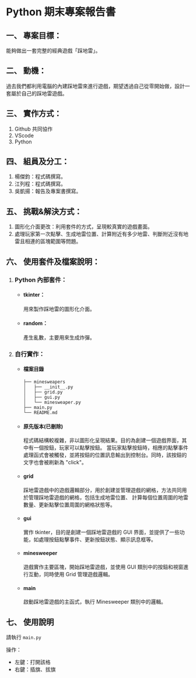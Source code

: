 # Python 期末專案報告書

## 一、 專案目標：
能夠做出一套完整的經典遊戲「踩地雷」。

## 二、 動機：
過去我們都利用電腦的內建踩地雷來進行遊戲，期望透過自己從零開始做，設計一套屬於自己的踩地雷遊戲。

## 三、 實作方式：
1. Github 共同協作
2. VScode 
3. Python 

## 四、 組員及分工： 
1. 楊傑鈞：程式碼撰寫。 
2. 江列程：程式碼撰寫。 
3. 吳凱揚：報告及專案書撰寫。

## 五、 挑戰&解決方式： 
1. 圖形化介面更改：利用套件的方式，呈現較真實的遊戲畫面。 
2. 處理玩家第一次點擊、生成地雷位置、計算附近有多少地雷、判斷附近沒有地雷且相連的區塊範圍等問題。

## 六、 使用套件及檔案說明： 
1. ### Python 內部套件： 
    * #### tkinter：
        用來製作踩地雷的圖形化介面。 
    * #### random：
        產生亂數，主要用來生成炸彈。 
2. ### 自行實作： 
    * #### 檔案目錄
        ```
        ├── minesweapers
        │   ├── __init__.py
        │   ├── grid.py
        │   ├── gui.py
        │   └── minesweaper.py
        ├── main.py
        └── README.md
        ```
    * #### 原先版本(已刪除)
        程式碼結構較複雜，非以圖形化呈現結果。目的為創建一個遊戲界面，其中有一個按鈕，玩家可以點擊按鈕。 當玩家點擊按鈕時，相應的點擊事件處理函式會被觸發，並將按鈕的位置訊息輸出到控制台。同時，該按鈕的文字也會被刷新為 "click"。 
    * #### grid
        踩地雷遊戲中的遊戲邏輯部分，用於創建並管理遊戲的網格，方法共同用於管理踩地雷遊戲的網格，包括生成地雷位置、 計算每個位置周圍的地雷數量、更新點擊位置周圍的網格狀態等。 
    * #### gui
        實作 tkinter，目的是創建一個踩地雷遊戲的 GUI 界面，並提供了一些功能，如處理按鈕點擊事件、更新按鈕狀態、顯示訊息框等。 
    * #### minesweeper
        遊戲實作主要區塊，開始踩地雷遊戲，並使用 GUI 類別中的按鈕和視窗進行互動，同時使用 Grid 管理遊戲邏輯。 
    * #### main
        啟動踩地雷遊戲的主函式，執行 Minesweeper 類別中的邏輯。

## 七、 使用說明
請執行 `main.py`

操作：
* 左鍵：打開該格
* 右鍵：插旗、拔旗